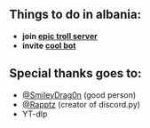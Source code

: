 ## Things to do in albania:
* __join [epic troll server](https://discord.gg/J4yKjnsF9y)__
* __invite [cool bot](https://discord.com/api/oauth2/authorizeclient_id=872854535662604348&permissions=143918484480&scope=bot)__
## Special thanks goes to:
* [@SmileyDrag0n](https://github.com/SmileyDrag0n) (good person)
* [@Rapptz](https://github.com/Rapptz) (creator of discord.py)
* YT-dlp
